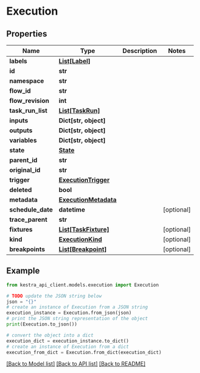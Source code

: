 # Execution


## Properties

Name | Type | Description | Notes
------------ | ------------- | ------------- | -------------
**labels** | [**List[Label]**](Label.md) |  | 
**id** | **str** |  | 
**namespace** | **str** |  | 
**flow_id** | **str** |  | 
**flow_revision** | **int** |  | 
**task_run_list** | [**List[TaskRun]**](TaskRun.md) |  | 
**inputs** | **Dict[str, object]** |  | 
**outputs** | **Dict[str, object]** |  | 
**variables** | **Dict[str, object]** |  | 
**state** | [**State**](State.md) |  | 
**parent_id** | **str** |  | 
**original_id** | **str** |  | 
**trigger** | [**ExecutionTrigger**](ExecutionTrigger.md) |  | 
**deleted** | **bool** |  | 
**metadata** | [**ExecutionMetadata**](ExecutionMetadata.md) |  | 
**schedule_date** | **datetime** |  | [optional] 
**trace_parent** | **str** |  | 
**fixtures** | [**List[TaskFixture]**](TaskFixture.md) |  | [optional] 
**kind** | [**ExecutionKind**](ExecutionKind.md) |  | [optional] 
**breakpoints** | [**List[Breakpoint]**](Breakpoint.md) |  | [optional] 

## Example

```python
from kestra_api_client.models.execution import Execution

# TODO update the JSON string below
json = "{}"
# create an instance of Execution from a JSON string
execution_instance = Execution.from_json(json)
# print the JSON string representation of the object
print(Execution.to_json())

# convert the object into a dict
execution_dict = execution_instance.to_dict()
# create an instance of Execution from a dict
execution_from_dict = Execution.from_dict(execution_dict)
```
[[Back to Model list]](../README.md#documentation-for-models) [[Back to API list]](../README.md#documentation-for-api-endpoints) [[Back to README]](../README.md)



